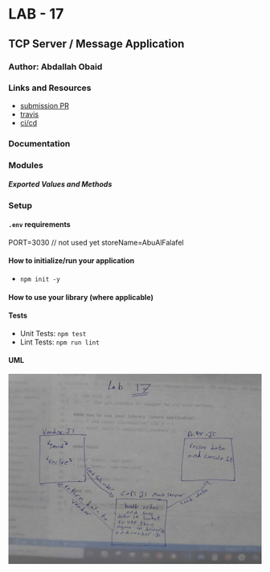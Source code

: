 # LAB - 17
<!-- ## Project: Project Name Here -->
## TCP Server / Message Application

### Author: Abdallah Obaid

### Links and Resources

* [submission PR](https://github.com/Abdallah-401-advanced-javascript/caps/pull/1)
* [travis](https://github.com/Abdallah-401-advanced-javascript/caps/pull/1/checks?check_run_id=771355453)
* [ci/cd](https://github.com/Abdallah-401-advanced-javascript/caps/pull/1/checks?check_run_id=771358031)
<!-- - [back-end server url](http://xyz.com) (when applicable) -->
<!-- * [front-end application](https://abdallah-lab-00.herokuapp.com/)  -->

### Documentation
<!-- * [jsdoc](https://abdallah-lab-00.herokuapp.com/docs/) -->
<!-- * [swagger](https://app.swaggerhub.com/apis/AbdallahObaid/class-06/0.1)  -->

### Modules
<!-- #### `events.js`. -->
##### Exported Values and Methods

<!-- ###### `events.js`
This is to require the event and use it in the other files. -->

### Setup

#### `.env` requirements 
PORT=3030 // not used yet
storeName=AbuAlFalafel

#### How to initialize/run your application 

* `npm init -y`
<!-- *  Use git,postman or sawgger to use crud methods. -->

#### How to use your library (where applicable)
<!-- * use const lib=require('lib') -->
<!-- const basic = require('../events'); -->


#### Tests

* Unit Tests: `npm test`
* Lint Tests: `npm run lint`

<!-- Incomplete Tests: -->

#### UML

![UML Diagram](whiteboardclass17.jpg)
